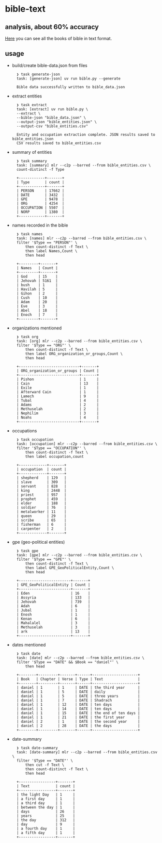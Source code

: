 # bible-text

## analysis, about 60% accuracy

[Here](./newWorldTranslation/english/2013-release/) you can see all the books of bible in text format.

## usage

- build/create bible-data.json from files

        ❯ task generate-json
        task: [generate-json] uv run bible.py --generate

        Bible data successfully written to bible_data.json

- extract entities

        ❯ task extract
        task: [extract] uv run bible.py \
        --extract \
        --bible-json "bible_data.json" \
        --output-json "bible_entities.json" \
        --output-csv "bible_entities.csv"

        Entity and occupation extraction complete. JSON results saved to bible_entities.json
        CSV results saved to bible_entities.csv

- summary of entities

        ❯ task summary
        task: [summary] mlr --c2p --barred --from bible_entities.csv \
        count-distinct -f Type

        +------------+-------+
        | Type       | count |
        +------------+-------+
        | PERSON     | 17662 |
        | DATE       | 3432  |
        | GPE        | 9478  |
        | ORG        | 4254  |
        | OCCUPATION | 5507  |
        | NORP       | 1380  |
        +------------+-------+

- names recorded in the bible

        ❯ task names
        task: [names] mlr --c2p --barred --from bible_entities.csv \
        filter '$Type == "PERSON"' \
            then count-distinct -f Text \
            then label Names,Count \
            then head

        +---------+-------+
        | Names   | Count |
        +---------+-------+
        | God     | 15    |
        | Jehovah | 5161  |
        | bush    | 1     |
        | Havilah | 5     |
        | Gihon   | 2     |
        | Cush    | 10    |
        | Adam    | 20    |
        | Eve     | 3     |
        | Abel    | 18    |
        | Enoch   | 7     |
        +---------+-------+

- organizations mentioned

        ❯ task org
        task: [org] mlr --c2p --barred --from bible_entities.csv \
        filter '$Type == "ORG"' \
            then count-distinct -f Text \
            then label ORG_organization_or_groups,Count \
            then head

        +----------------------------+-------+
        | ORG_organization_or_groups | Count |
        +----------------------------+-------+
        | Pishon                     | 1     |
        | Cain                       | 13    |
        | Exile                      | 1     |
        | Afterward Cain             | 1     |
        | Lamech                     | 9     |
        | Tubal                      | 4     |
        | Adams                      | 2     |
        | Methuselah                 | 2     |
        | Nephilim                   | 3     |
        | Noahs                      | 4     |
        +----------------------------+-------+

- occupations

        ❯ task occupation
        task: [occupation] mlr --c2p --barred --from bible_entities.csv \
        filter '$Type == "OCCUPATION"' \
            then count-distinct -f Text \
            then label occupation,count

        +-------------+-------+
        | occupation  | count |
        +-------------+-------+
        | shepherd    | 129   |
        | slave       | 309   |
        | servant     | 828   |
        | king        | 2448  |
        | priest      | 957   |
        | prophet     | 459   |
        | elder       | 188   |
        | soldier     | 76    |
        | metalworker | 11    |
        | queen       | 29    |
        | scribe      | 65    |
        | fisherman   | 6     |
        | carpenter   | 2     |
        +-------------+-------+

- gpe (geo-political entities)

        ❯ task gpe
        task: [gpe] mlr --c2p --barred --from bible_entities.csv \
        filter '$Type == "GPE"' \
            then count-distinct -f Text \
            then label GPE_GeoPoliticalEntity,Count \
            then head

        +------------------------+-------+
        | GPE_GeoPoliticalEntity | Count |
        +------------------------+-------+
        | Eden                   | 16    |
        | Assyria                | 133   |
        | Jehovah                | 739   |
        | Adah                   | 6     |
        | Jubal                  | 1     |
        | Enosh                  | 1     |
        | Kenan                  | 6     |
        | Mahalalel              | 3     |
        | Methuselah             | 3     |
        | ark                    | 13    |
        +------------------------+-------+

- dates mentioned

        ❯ task date
        task: [date] mlr --c2p --barred --from bible_entities.csv \
        filter '$Type == "DATE" && $Book == "daniel"' \
            then head

        +--------+---------+-------+------+---------------------+
        | Book   | Chapter | Verse | Type | Text                |
        +--------+---------+-------+------+---------------------+
        | daniel | 1       | 1     | DATE | the third year      |
        | daniel | 1       | 5     | DATE | daily               |
        | daniel | 1       | 5     | DATE | three years         |
        | daniel | 1       | 7     | DATE | Shadrach            |
        | daniel | 1       | 12    | DATE | ten days            |
        | daniel | 1       | 14    | DATE | ten days            |
        | daniel | 1       | 15    | DATE | the end of ten days |
        | daniel | 1       | 21    | DATE | the first year      |
        | daniel | 2       | 1     | DATE | the second year     |
        | daniel | 2       | 28    | DATE | the days            |
        +--------+---------+-------+------+---------------------+

- date-summary

        ❯ task date-summary
        task: [date-summary] mlr --c2p --barred --from bible_entities.csv \
        filter '$Type == "DATE"' \
            then cut -f Text \
            then count-distinct -f Text \
            then head

        +-----------------+-------+
        | Text            | count |
        +-----------------+-------+
        | the light Day   | 1     |
        | a first day     | 1     |
        | a third day     | 1     |
        | between the day | 1     |
        | days            | 26    |
        | years           | 25    |
        | the day         | 312   |
        | day             | 9     |
        | a fourth day    | 1     |
        | a fifth day     | 1     |
        +-----------------+-------+
